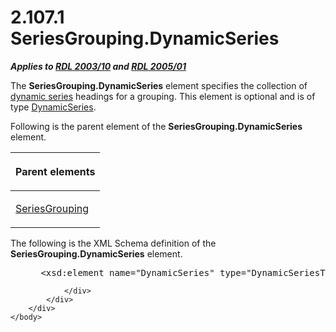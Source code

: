 <html dir="LTR" xmlns:mshelp="http://msdn.microsoft.com/mshelp" xmlns:ddue="http://ddue.schemas.microsoft.com/authoring/2003/5" xmlns:xlink="http://www.w3.org/1999/xlink" xmlns:tool="http://www.microsoft.com/tooltip">
    <head>
        <meta http-equiv="Content-Type" content="text/html; CHARSET=utf-8"></meta>
        <meta name="save" content="history"></meta>
        <title>2.107.1 SeriesGrouping.DynamicSeries</title>
        <xml>
            <mshelp:toctitle title="2.107.1 SeriesGrouping.DynamicSeries"></mshelp:toctitle>
            <mshelp:rltitle title="[MS-RDL]: SeriesGrouping.DynamicSeries"></mshelp:rltitle>
            <mshelp:keyword index="A" term="93617c5a-8c54-4f3f-8a74-2265c33c77da"></mshelp:keyword>
            <mshelp:attr name="DCSext.ContentType" value="open specification"></mshelp:attr>
            <mshelp:attr name="AssetID" value="93617c5a-8c54-4f3f-8a74-2265c33c77da"></mshelp:attr>
            <mshelp:attr name="TopicType" value="kbRef"></mshelp:attr>
            <mshelp:attr name="DCSext.Title" value="[MS-RDL]: SeriesGrouping.DynamicSeries" />
        </xml>
    </head>
    <body>
        <div id="header">
            <h1 class="heading">2.107.1 SeriesGrouping.DynamicSeries</h1>
        </div>
        <div id="mainSection">
            <div id="mainBody">
                <div id="allHistory" class="saveHistory"></div>
                <div id="sectionSection0" class="section" name="collapseableSection">
                    

<p><b><i>Applies to </i></b><a href="a7e2ad00-07c8-4f6d-80ab-3ad55df7b233.htm"><b><i>RDL 2003/10</i></b></a><b>
<i>and </i></b><a href="3ebe2912-4958-4832-b391-cad1f5e13338.htm"><b><i>RDL 2005/01</i></b></a></p>

<p>The <b>SeriesGrouping.DynamicSeries</b> element specifies
the collection of <a href="b2482b3f-74ab-4ca8-a9e5-c07955011743.htm#gt_f061da26-2ecc-45e2-aedd-e14f8f9df1df">dynamic
series</a> headings for a grouping. This element is optional and is of type <a href="55d64473-d0ef-423b-85e0-692a92a99cd2.htm">DynamicSeries</a>.</p>

<p>Following is the parent element of the <b>SeriesGrouping.DynamicSeries</b>
element.</p>

<table>
 <thead>
  <tr>
   <th>
   <p>Parent elements</p>
   </th>
  </tr>
 </thead>
 <tr>
  <td>
  <p><a href="85f27584-6ad1-46ad-8dce-52cf7851c73f.htm">SeriesGrouping</a></p>
  </td>
 </tr>
</table>

<p>The following is the XML Schema definition of the <b>SeriesGrouping.DynamicSeries</b>
element.</p>

<dl>
<dd>
<div><pre> &lt;xsd:element name=&quot;DynamicSeries&quot; type=&quot;DynamicSeriesType&quot; minOccurs=&quot;0&quot; /&gt;
</pre></div>
</dd></dl>


                </div>
            </div>
        </div>
    </body>
</html>
